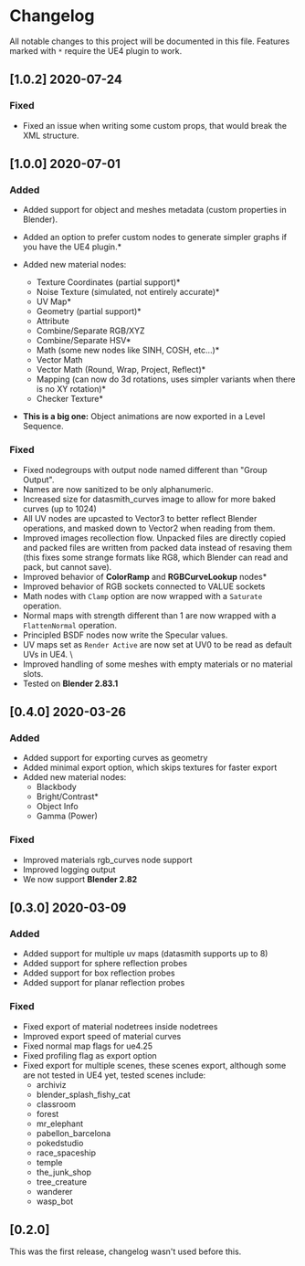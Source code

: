 # Changelog
All notable changes to this project will be documented in this file.
Features marked with `*` require the UE4 plugin to work.

## [1.0.2] 2020-07-24
### Fixed
* Fixed an issue when writing some custom props, that would break the XML structure.

## [1.0.0] 2020-07-01
### Added
+ Added support for object and meshes metadata (custom properties in Blender).
+ Added an option to prefer custom nodes to generate simpler graphs if you have the UE4 plugin.*
+ Added new material nodes:
  - Texture Coordinates (partial support)*
  - Noise Texture (simulated, not entirely accurate)*
  - UV Map*
  - Geometry (partial support)*
  - Attribute
  - Combine/Separate RGB/XYZ
  - Combine/Separate HSV*
  - Math (some new nodes like SINH, COSH, etc...)*
  - Vector Math
  - Vector Math (Round, Wrap, Project, Reflect)*
  - Mapping (can now do 3d rotations, uses simpler variants when there is no XY rotation)*
  - Checker Texture*

+ **This is a big one:** Object animations are now exported in a Level Sequence.


### Fixed
* Fixed nodegroups with output node named different than "Group Output".
* Names are now sanitized to be only alphanumeric.
* Increased size for datasmith_curves image to allow for more baked curves (up to 1024)
* All UV nodes are upcasted to Vector3 to better reflect Blender operations, and masked down to Vector2 when reading from them.
* Improved images recollection flow. Unpacked files are directly copied and packed files are written from packed data instead of resaving them (this fixes some strange formats like RG8, which Blender can read and pack, but cannot save).
* Improved behavior of **ColorRamp** and **RGBCurveLookup** nodes*
* Improved behavior of RGB sockets connected to VALUE sockets
* Math nodes with `Clamp` option are now wrapped with a `Saturate` operation.
* Normal maps with strength different than 1 are now wrapped with a `FlattenNormal` operation.
* Principled BSDF nodes now write the Specular values.
* UV maps set as `Render Active` are now set at UV0 to be read as default UVs in UE4. \
* Improved handling of some meshes with empty materials or no material slots.
* Tested on **Blender 2.83.1**


## [0.4.0] 2020-03-26
### Added
+ Added support for exporting curves as geometry
+ Added minimal export option, which skips textures for faster export
+ Added new material nodes:
  - Blackbody
  - Bright/Contrast*
  - Object Info
  - Gamma (Power)

### Fixed
* Improved materials rgb_curves node support
* Improved logging output
* We now support **Blender 2.82**

## [0.3.0] 2020-03-09

### Added
+ Added support for multiple uv maps (datasmith supports up to 8)
+ Added support for sphere reflection probes
+ Added support for box reflection probes
+ Added support for planar reflection probes

### Fixed
* Fixed export of material nodetrees inside nodetrees
* Improved export speed of material curves
* Fixed normal map flags for ue4.25
* Fixed profiling flag as export option
* Fixed export for multiple scenes, these scenes export, although some are not
  tested in UE4 yet, tested scenes include:
  + archiviz
  + blender_splash_fishy_cat
  + classroom
  + forest
  + mr_elephant
  + pabellon_barcelona
  + pokedstudio
  + race_spaceship
  + temple
  + the_junk_shop
  + tree_creature
  + wanderer
  + wasp_bot

## [0.2.0]

This was the first release, changelog wasn't used before this.
